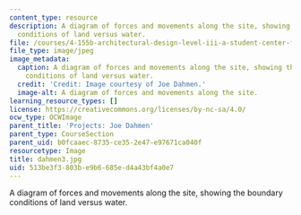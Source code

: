 ```yaml
---
content_type: resource
description: A diagram of forces and movements along the site, showing the boundary
  conditions of land versus water.
file: /courses/4-155b-architectural-design-level-iii-a-student-center-for-mit-fall-2004/513be3f3803be9b6685ed4a43bf4a0e7_dahmen3.jpg
file_type: image/jpeg
image_metadata:
  caption: A diagram of forces and movements along the site, showing the boundary
    conditions of land versus water.
  credit: 'Credit: Image courtesy of Joe Dahmen.'
  image-alt: A diagram of forces and movements along the site.
learning_resource_types: []
license: https://creativecommons.org/licenses/by-nc-sa/4.0/
ocw_type: OCWImage
parent_title: 'Projects: Joe Dahmen'
parent_type: CourseSection
parent_uid: b0fcaaec-8735-ce35-2e47-e97671ca040f
resourcetype: Image
title: dahmen3.jpg
uid: 513be3f3-803b-e9b6-685e-d4a43bf4a0e7
---
```

A diagram of forces and movements along the site, showing the boundary conditions of land versus water.